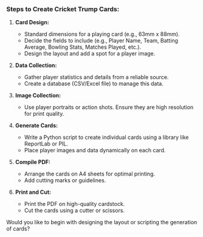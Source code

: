 ### Steps to Create Cricket Trump Cards:
1. **Card Design:**
   - Standard dimensions for a playing card (e.g., 63mm x 88mm).
   - Decide the fields to include (e.g., Player Name, Team, Batting Average, Bowling Stats, Matches Played, etc.).
   - Design the layout and add a spot for a player image.

2. **Data Collection:**
   - Gather player statistics and details from a reliable source.
   - Create a database (CSV/Excel file) to manage this data.

3. **Image Collection:**
   - Use player portraits or action shots. Ensure they are high resolution for print quality.

4. **Generate Cards:**
   - Write a Python script to create individual cards using a library like ReportLab or PIL.
   - Place player images and data dynamically on each card.

5. **Compile PDF:**
   - Arrange the cards on A4 sheets for optimal printing.
   - Add cutting marks or guidelines.

6. **Print and Cut:**
   - Print the PDF on high-quality cardstock.
   - Cut the cards using a cutter or scissors.

Would you like to begin with designing the layout or scripting the generation of cards?